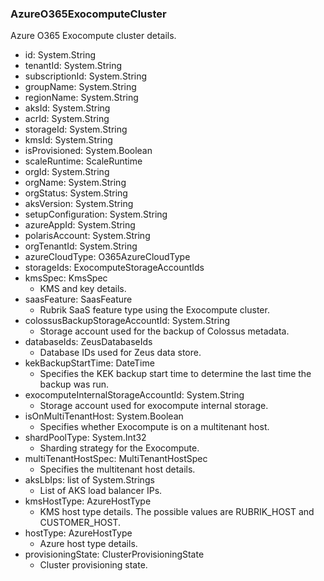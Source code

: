 ### AzureO365ExocomputeCluster
Azure O365 Exocompute cluster details.

- id: System.String
- tenantId: System.String
- subscriptionId: System.String
- groupName: System.String
- regionName: System.String
- aksId: System.String
- acrId: System.String
- storageId: System.String
- kmsId: System.String
- isProvisioned: System.Boolean
- scaleRuntime: ScaleRuntime
- orgId: System.String
- orgName: System.String
- orgStatus: System.String
- aksVersion: System.String
- setupConfiguration: System.String
- azureAppId: System.String
- polarisAccount: System.String
- orgTenantId: System.String
- azureCloudType: O365AzureCloudType
- storageIds: ExocomputeStorageAccountIds
- kmsSpec: KmsSpec
  - KMS and key details.
- saasFeature: SaasFeature
  - Rubrik SaaS feature type using the Exocompute cluster.
- colossusBackupStorageAccountId: System.String
  - Storage account used for the backup of Colossus metadata.
- databaseIds: ZeusDatabaseIds
  - Database IDs used for Zeus data store.
- kekBackupStartTime: DateTime
  - Specifies the KEK backup start time to determine the last time the backup was run.
- exocomputeInternalStorageAccountId: System.String
  - Storage account used for exocompute internal storage.
- isOnMultiTenantHost: System.Boolean
  - Specifies whether Exocompute is on a multitenant host.
- shardPoolType: System.Int32
  - Sharding strategy for the Exocompute.
- multiTenantHostSpec: MultiTenantHostSpec
  - Specifies the multitenant host details.
- aksLbIps: list of System.Strings
  - List of AKS load balancer IPs.
- kmsHostType: AzureHostType
  - KMS host type details. The possible values are RUBRIK_HOST and CUSTOMER_HOST.
- hostType: AzureHostType
  - Azure host type details.
- provisioningState: ClusterProvisioningState
  - Cluster provisioning state.
